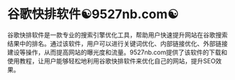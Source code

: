 # 谷歌快排软件☯️9527nb.com☯️

谷歌快排软件是一款专业的搜索引擎优化工具，帮助用户快速提升网站在谷歌搜索结果中的排名。通过该软件，用户可以进行关键词优化、内部链接优化、外部链接建设等操作，从而提高网站的曝光度和流量。9527nb.com提供了该软件的下载和使用教程，让用户能够轻松地利用谷歌快排软件来优化自己的网站，提升SEO效果。